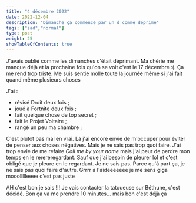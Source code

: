 ```yaml
---
title: "4 décembre 2022"
date: 2022-12-04
description: "Dimanche ça commence par un d comme déprime"
tags: ["sad","normal"]
type: post
weight: 25
showTableOfContents: true
---
```


J'avais oublié comme les dimanches c'était déprimant. Ma chérie me manque déjà et la prochaine fois qu'on se voit c'est le 17 décembre :(. Ça me rend trop triste. Me suis sentie molle toute la journée même si j'ai fait quand même plusieurs choses

J'ai : 

- révisé Droit deux fois ;
- joué à Fortnite deux fois ;
- fait quelque chose de top secret ;
- fait le Projet Voltaire ;
- rangé un peu ma chambre ;

C'est plutôt pas mal en vrai. Là j'ai encore envie de m'occuper pour éviter de penser aux choses négatives. Mais je ne sais pas trop quoi faire. J'ai trop envie de me refaire *Call me by your name* mais j'ai peur de perdre mon temps en le rerereregardant. Sauf que j'ai besoin de pleurer lol et c'est obligé que je pleure en le regardant. Je ne sais pas. Parce qu'à part ça, je ne sais pas quoi faire d'autre. Grrrr à l'aideeeeeee je me sens giga mooollllleeee c'est pas juste

AH c'est bon je sais !!! Je vais contacter la tatoueuse sur Béthune, c'est décidé. Bon ça va me prendre 10 minutes... mais bon c'est déjà ça
